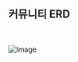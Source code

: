 <h2>커뮤니티 ERD</h2><br>

![Image](https://github.com/user-attachments/assets/ebe56487-419d-4a1c-920d-82fc3af912de)
